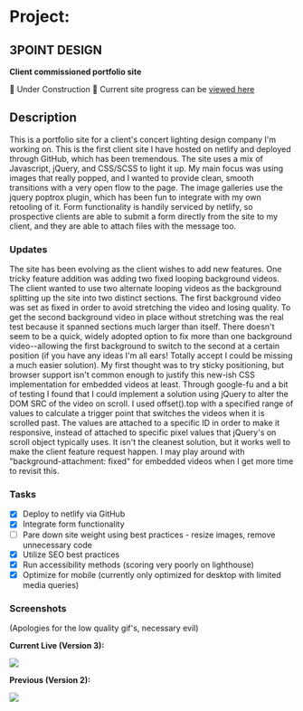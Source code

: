 
# Project:

## 3POINT DESIGN

**Client commissioned portfolio site**

:construction:  Under Construction  :construction:  Current site progress can be [viewed here](https://3pointdesign.net/) 

## Description

This is a portfolio site for a client's concert lighting design company I'm working on. This is the first client site I have hosted on netlify and deployed through GitHub, which has been tremendous. The site uses a mix of Javascript, jQuery, and CSS/SCSS to light it up. My main focus was using images that really popped, and I wanted to provide clean, smooth transitions with a very open flow to the page. The image galleries use the jquery poptrox plugin, which has been fun to integrate with my own retooling of it. Form functionality is handily serviced by netlify, so prospective clients are able to submit a form directly from the site to my client, and they are able to attach files with the message too. 

### Updates

The site has been evolving as the client wishes to add new features. One tricky feature addition was adding two fixed looping background videos. The client wanted to use two alternate looping videos as the background splitting up the site into two distinct sections. The first background video was set as fixed in order to avoid stretching the video and losing quality. To get the second background video in place without stretching was the real test because it spanned sections much larger than itself. There doesn't seem to be a quick, widely adopted option to fix more than one background video--allowing the first background to switch to the second at a certain position (if you have any ideas I'm all ears! Totally accept I could be missing a much easier solution). My first thought was to try sticky positioning, but browser support isn't common enough to justify this new-ish CSS implementation for embedded videos at least. Through google-fu and a bit of testing I found that I could implement a solution using jQuery to alter the DOM SRC of the video on scroll. I used offset().top with a specified range of values to calculate a trigger point that switches the videos when it is scrolled past. The values are attached to a specific ID in order to make it responsive, instead of attached to specific pixel values that jQuery's on scroll object typically uses. It isn't the cleanest solution, but it works well to make the client feature request happen. I may play around with "background-attachment: fixed" for embedded videos when I get more time to revisit this.

### Tasks
- [x] Deploy to netlify via GitHub
- [x] Integrate form functionality
- [ ] Pare down site weight using best practices
      - resize images, remove unnecessary code
- [x] Utilize SEO best practices
- [x] Run accessibility methods (scoring very poorly on lighthouse)
- [x] Optimize for mobile (currently only optimized for desktop with limited media queries)

### Screenshots
(Apologies for the low quality gif's, necessary evil)

**Current Live (Version 3):**


<img src="https://media.giphy.com/media/6YmdDO1wIXJ1Gih9hl/giphy-downsized.gif">



**Previous (Version 2):**

<img src="https://media.giphy.com/media/9veaR1BLlkRBKpXsfG/giphy-downsized.gif">


